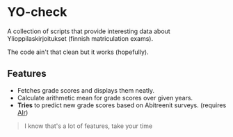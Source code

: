 # YO-check

A collection of scripts that provide interesting data about Ylioppilaskirjoitukset (finnish matriculation exams).

The code ain't that clean but it works (hopefully). 

## Features

- Fetches grade scores and displays them neatly.
- Calculate arithmetic mean for grade scores over given years.
- __Tries__ to predict new grade scores based on Abitreenit surveys. (requires [AIr](https://github.com/Remeski/AIr))

>I know that's a lot of features, take your time


